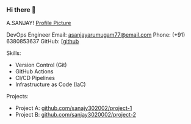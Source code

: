  ### Hi there 👋
A.SANJAY! [Profile Picture](images/profile-picture.jpg)

DevOps Engineer
Email: asanjayarumugam77@email.com
Phone: (+91) 6380853637 
GitHub: [[github](https://github.com/sanjay302002])


Skills:
- Version Control (Git)
- GitHub Actions
- CI/CD Pipelines
- Infrastructure as Code (IaC)

<!--Experience:
DevOps Engineer, ABC Tech
- Implemented CI/CD pipelines using GitHub Actions.
- Managed infrastructure configurations using GitHub repositories.-->


Projects:
- Project A: [github.com/sanajy302002/project-1](https://github.com/sanjay302002/Planmart-)
- Project B: [github.com/sanjay3020002/project-2](https://github.com/sanjay302002/Nesavu-Ecommerce)


<!--
**sanjay302002/sanjay302002** is a ✨ _special_ ✨ repository because its `README.md` (this file) appears on your GitHub profile.

Here are some ideas to get you started:

- 🔭 I’m currently working on ...
- 🌱 I’m currently learning ...
- 👯 I’m looking to collaborate on ...
- 🤔 I’m looking for help with ...
- 💬 Ask me about ...
- 📫 How to reach me: ...
- 😄 Pronouns: ...
- ⚡ Fun fact: ...
-->
